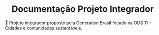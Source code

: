 <h1 align="center">Documentação Projeto Integrador</h1>

:pushpin: Projeto integrador proposto pela Generation Brasil focado na ODS 11 - Cidades e comunidades sustentáveis.
